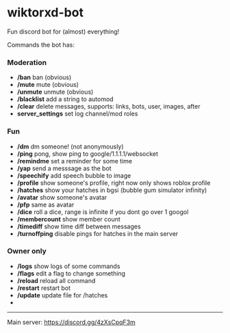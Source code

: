 # wiktorxd-bot

Fun discord bot for (almost) everything!



Commands the bot has:

### Moderation 

- **/ban**  ban (obvious)
- **/mute**  mute (obvious)
- **/unmute**  unmute (obvious)
- **/blacklist** add a string to automod
- **/clear** delete messages, supports: links, bots, user, images, after
- **server_settings** set log channel/mod roles


### Fun

- **/dm**  dm someone! (not anonymously)
- **/ping**  pong, show ping to google/1.1.1.1/websocket
- **/remindme**  set a reminder for some time
- **/yap**  send a messsage as the bot 
- **/speechify**  add speech bubble to image
- **/profile** show someone's profile, right now only shows roblox profile
- **/hatches** show your hatches in bgsi (bubble gum simulator infinity)
- **/avatar** show someone's avatar
- **/pfp** same as avatar
- **/dice** roll a dice, range is infinite if you dont go over 1 googol
- **/membercount** show member count
- **/timediff** show time diff between messages
- **/turnoffping** disable pings for hatches in the main server

### Owner only
- **/logs**  show logs of some commands
- **/flags** edit a flag to change something
- **/reload** reload all command
- **/restart** restart bot
- **/update** update file for /hatches
- 
---
Main server: https://discord.gg/4zXsCpqF3m
